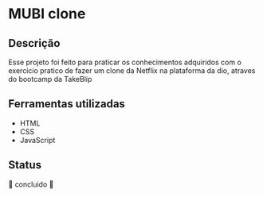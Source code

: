 # MUBI clone

## Descrição
 <p>Esse projeto foi feito para praticar os conhecimentos adquiridos com o exercício pratico de fazer um clone da Netflix na plataforma da dio, atraves do bootcamp da TakeBlip</p>
  
## Ferramentas utilizadas
- HTML
- CSS
- JavaScript

## Status
<p>🖖 concluido 🖖 </p
